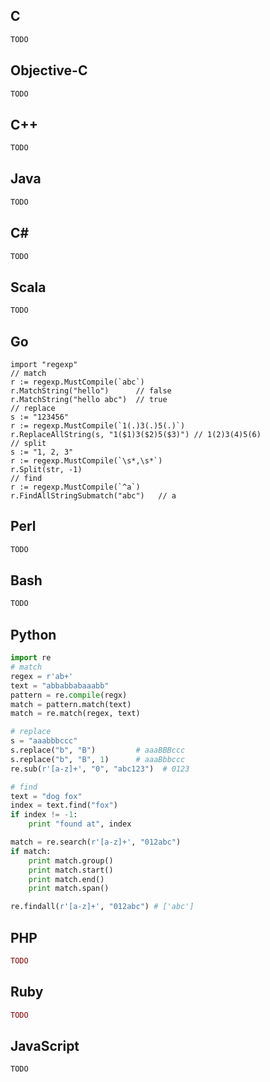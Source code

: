 ## C
```C
TODO
```

## Objective-C
```Objective-C
TODO
```

## C++
```C++
TODO
```
## Java
```Java
TODO
```
## C#
```C#
TODO
```
## Scala
```Scala
TODO
``` 
## Go
```golang
import "regexp"
// match
r := regexp.MustCompile(`abc`)
r.MatchString("hello")      // false
r.MatchString("hello abc")  // true
// replace
s := "123456"
r := regexp.MustCompile(`1(.)3(.)5(.)`)
r.ReplaceAllString(s, "1($1)3($2)5($3)") // 1(2)3(4)5(6)
// split
s := "1, 2, 3"
r := regexp.MustCompile(`\s*,\s*`)
r.Split(str, -1)
// find
r := regexp.MustCompile(`^a`)
r.FindAllStringSubmatch("abc")   // a

```

## Perl
```Perl
TODO
```
## Bash
```Bash
TODO
```
## Python
```Python
import re
# match
regex = r'ab+'
text = "abbabbabaaabb"
pattern = re.compile(regx)
match = pattern.match(text)
match = re.match(regex, text)

# replace
s = "aaabbbccc"
s.replace("b", "B")         # aaaBBBccc
s.replace("b", "B", 1)      # aaaBbbccc
re.sub(r'[a-z]+', "0", "abc123")  # 0123

# find
text = "dog fox"
index = text.find("fox")
if index != -1:
    print "found at", index

match = re.search(r'[a-z]+', "012abc")
if match:
    print match.group()
    print match.start()
    print match.end()
    print match.span()

re.findall(r'[a-z]+', "012abc") # ['abc']

```
## PHP
```PHP
TODO
```
## Ruby
```Ruby
TODO
```
## JavaScript
```JavaScript
TODO
```
